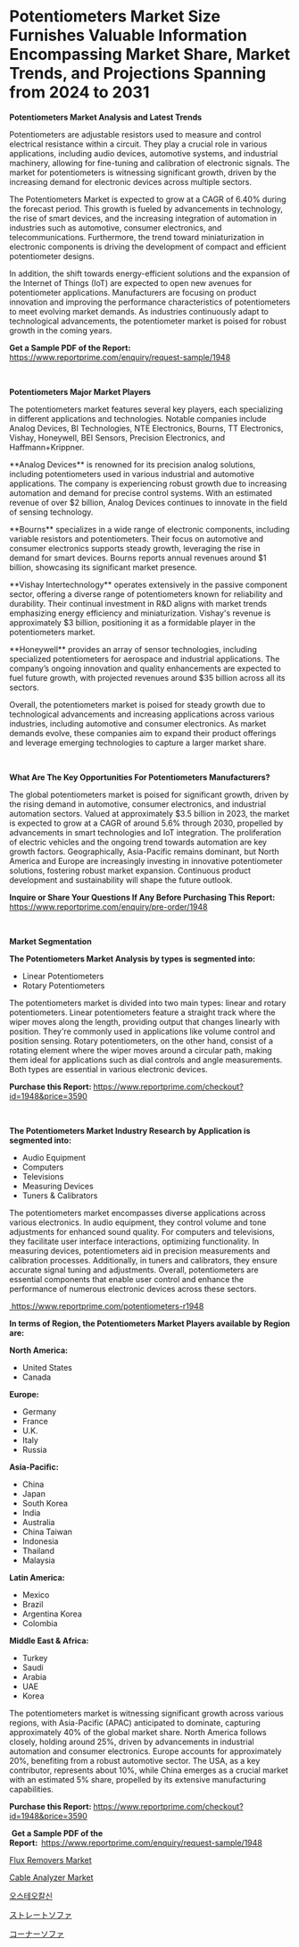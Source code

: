 <p><h1>Potentiometers Market Size Furnishes Valuable Information Encompassing Market Share, Market Trends, and Projections Spanning from 2024 to 2031</h1></p><p><strong>Potentiometers Market Analysis and Latest Trends</strong></p>
<p><p>Potentiometers are adjustable resistors used to measure and control electrical resistance within a circuit. They play a crucial role in various applications, including audio devices, automotive systems, and industrial machinery, allowing for fine-tuning and calibration of electronic signals. The market for potentiometers is witnessing significant growth, driven by the increasing demand for electronic devices across multiple sectors.</p><p>The Potentiometers Market is expected to grow at a CAGR of 6.40% during the forecast period. This growth is fueled by advancements in technology, the rise of smart devices, and the increasing integration of automation in industries such as automotive, consumer electronics, and telecommunications. Furthermore, the trend toward miniaturization in electronic components is driving the development of compact and efficient potentiometer designs.</p><p>In addition, the shift towards energy-efficient solutions and the expansion of the Internet of Things (IoT) are expected to open new avenues for potentiometer applications. Manufacturers are focusing on product innovation and improving the performance characteristics of potentiometers to meet evolving market demands. As industries continuously adapt to technological advancements, the potentiometer market is poised for robust growth in the coming years.</p></p>
<p><strong>Get a Sample PDF of the Report:&nbsp;</strong> <a href="https://www.reportprime.com/enquiry/request-sample/1948">https://www.reportprime.com/enquiry/request-sample/1948</a></p>
<p>&nbsp;</p>
<p><strong>Potentiometers Major Market Players</strong></p>
<p><p>The potentiometers market features several key players, each specializing in different applications and technologies. Notable companies include Analog Devices, BI Technologies, NTE Electronics, Bourns, TT Electronics, Vishay, Honeywell, BEI Sensors, Precision Electronics, and Haffmann+Krippner.</p><p>**Analog Devices** is renowned for its precision analog solutions, including potentiometers used in various industrial and automotive applications. The company is experiencing robust growth due to increasing automation and demand for precise control systems. With an estimated revenue of over $2 billion, Analog Devices continues to innovate in the field of sensing technology.</p><p>**Bourns** specializes in a wide range of electronic components, including variable resistors and potentiometers. Their focus on automotive and consumer electronics supports steady growth, leveraging the rise in demand for smart devices. Bourns reports annual revenues around $1 billion, showcasing its significant market presence.</p><p>**Vishay Intertechnology** operates extensively in the passive component sector, offering a diverse range of potentiometers known for reliability and durability. Their continual investment in R&D aligns with market trends emphasizing energy efficiency and miniaturization. Vishay's revenue is approximately $3 billion, positioning it as a formidable player in the potentiometers market.</p><p>**Honeywell** provides an array of sensor technologies, including specialized potentiometers for aerospace and industrial applications. The company’s ongoing innovation and quality enhancements are expected to fuel future growth, with projected revenues around $35 billion across all its sectors.</p><p>Overall, the potentiometers market is poised for steady growth due to technological advancements and increasing applications across various industries, including automotive and consumer electronics. As market demands evolve, these companies aim to expand their product offerings and leverage emerging technologies to capture a larger market share.</p></p>
<p>&nbsp;</p>
<p><strong>What Are The Key Opportunities For Potentiometers Manufacturers?</strong></p>
<p><p>The global potentiometers market is poised for significant growth, driven by the rising demand in automotive, consumer electronics, and industrial automation sectors. Valued at approximately $3.5 billion in 2023, the market is expected to grow at a CAGR of around 5.6% through 2030, propelled by advancements in smart technologies and IoT integration. The proliferation of electric vehicles and the ongoing trend towards automation are key growth factors. Geographically, Asia-Pacific remains dominant, but North America and Europe are increasingly investing in innovative potentiometer solutions, fostering robust market expansion. Continuous product development and sustainability will shape the future outlook.</p></p>
<p><strong>Inquire or Share Your Questions If Any Before Purchasing This Report:</strong> <a href="https://www.reportprime.com/enquiry/pre-order/1948">https://www.reportprime.com/enquiry/pre-order/1948</a></p>
<p>&nbsp;</p>
<p><strong>Market Segmentation</strong></p>
<p><strong>The Potentiometers Market Analysis by types is segmented into:</strong></p>
<p><ul><li>Linear Potentiometers</li><li>Rotary Potentiometers</li></ul></p>
<p><p>The potentiometers market is divided into two main types: linear and rotary potentiometers. Linear potentiometers feature a straight track where the wiper moves along the length, providing output that changes linearly with position. They're commonly used in applications like volume control and position sensing. Rotary potentiometers, on the other hand, consist of a rotating element where the wiper moves around a circular path, making them ideal for applications such as dial controls and angle measurements. Both types are essential in various electronic devices.</p></p>
<p><strong>Purchase this Report:&nbsp;</strong><a href="https://www.reportprime.com/checkout?id=1948&price=3590">https://www.reportprime.com/checkout?id=1948&price=3590</a></p>
<p>&nbsp;</p>
<p><strong>The Potentiometers Market Industry Research by Application is segmented into:</strong></p>
<p><ul><li>Audio Equipment</li><li>Computers</li><li>Televisions</li><li>Measuring Devices</li><li>Tuners & Calibrators</li></ul></p>
<p><p>The potentiometers market encompasses diverse applications across various electronics. In audio equipment, they control volume and tone adjustments for enhanced sound quality. For computers and televisions, they facilitate user interface interactions, optimizing functionality. In measuring devices, potentiometers aid in precision measurements and calibration processes. Additionally, in tuners and calibrators, they ensure accurate signal tuning and adjustments. Overall, potentiometers are essential components that enable user control and enhance the performance of numerous electronic devices across these sectors.</p></p>
<p><a href="https://www.reportprime.com/potentiometers-r1948">&nbsp;https://www.reportprime.com/potentiometers-r1948</a></p>
<p><strong>In terms of Region, the Potentiometers Market Players available by Region are:</strong></p>
<p>
    <p> <strong> North America: </strong>
        <ul>
            <li>United States</li>
            <li>Canada</li>
        </ul>
        </p> 
    <p> <strong> Europe: </strong>
        <ul>
            <li>Germany</li>
            <li>France</li>
            <li>U.K.</li>
            <li>Italy</li>
            <li>Russia</li>
        </ul>
        </p> 
    <p> <strong> Asia-Pacific: </strong>
        <ul>
            <li>China</li>
            <li>Japan</li>
            <li>South Korea</li>
            <li>India</li>
            <li>Australia</li>
            <li>China Taiwan</li>
            <li>Indonesia</li>
            <li>Thailand</li>
            <li>Malaysia</li>
        </ul>
        </p> 
    <p> <strong> Latin America: </strong>
        <ul>
            <li>Mexico</li>
            <li>Brazil</li>
            <li>Argentina Korea</li>
            <li>Colombia</li>
        </ul>
        </p> 
    <p> <strong> Middle East & Africa: </strong>
        <ul>
            <li>Turkey</li>
            <li>Saudi</li>
            <li>Arabia</li>
            <li>UAE</li>
            <li>Korea</li>
        </ul>
    </p>
    </p>
<p><p>The potentiometers market is witnessing significant growth across various regions, with Asia-Pacific (APAC) anticipated to dominate, capturing approximately 40% of the global market share. North America follows closely, holding around 25%, driven by advancements in industrial automation and consumer electronics. Europe accounts for approximately 20%, benefiting from a robust automotive sector. The USA, as a key contributor, represents about 10%, while China emerges as a crucial market with an estimated 5% share, propelled by its extensive manufacturing capabilities.</p></p>
<p><strong>Purchase this Report: </strong><a href="https://www.reportprime.com/checkout?id=1948&price=3590">https://www.reportprime.com/checkout?id=1948&price=3590</a></p>
<p>&nbsp;<strong>Get a Sample PDF of the Report:&nbsp;&nbsp;</strong><a href="https://www.reportprime.com/enquiry/request-sample/1948">https://www.reportprime.com/enquiry/request-sample/1948</a></p>
<p><strong></strong></p>
<p><p><a href="https://www.linkedin.com/pulse/flux-removers-market-trends-growth-outlook-2024-2031-nwy4e?trackingId=Sf4Vu%2Fb2SWSOLfjt5Ivvuw%3D%3D">Flux Removers Market</a></p><p><a href="https://github.com/pizolina/Market-Research-Report-List-6/blob/main/cable-analyzer-market.md">Cable Analyzer Market</a></p><p><a href="https://medium.com/@coremtymerich56566/%EC%98%A4%EC%8A%A4%ED%85%8C%EC%98%A4%EC%B9%BC%EC%8B%A0-%EC%8B%9C%EC%9E%A5%EC%97%90-%EB%8C%80%ED%95%9C-%EC%8B%AC%EC%B8%B5-%EB%B6%84%EC%84%9D-%ED%8A%B8%EB%A0%8C%EB%93%9C-%EC%8B%9C%EC%9E%A5-%EC%84%B8%EB%B6%84%ED%99%94-%EB%B0%8F-%EA%B2%BD%EC%9F%81-%EB%B6%84%EC%84%9D-44d5320e6620">오스테오칼신</a></p><p><a href="https://medium.com/@drfg4t/%E3%82%B0%E3%83%AD%E3%83%BC%E3%83%90%E3%83%AB%E3%82%B9%E3%83%88%E3%83%AC%E3%83%BC%E3%83%88%E3%82%BD%E3%83%95%E3%82%A1%E5%B8%82%E5%A0%B4%E3%81%AE%E5%8C%85%E6%8B%AC%E7%9A%84%E5%88%86%E6%9E%90-%E6%88%90%E9%95%B7%E3%83%88%E3%83%AC%E3%83%B3%E3%83%89%E3%81%A8%E5%B8%82%E5%A0%B4%E4%BA%88%E6%B8%AC-2024%E5%B9%B4-2031%E5%B9%B4-3dabf41eaf19">ストレートソファ</a></p><p><a href="https://medium.com/@drfg4t/%E3%82%B3%E3%83%BC%E3%83%8A%E3%83%BC%E3%82%BD%E3%83%95%E3%82%A1%E5%B8%82%E5%A0%B4%E3%81%AE%E8%A6%8F%E6%A8%A1-%E6%88%90%E9%95%B7%E3%83%88%E3%83%AC%E3%83%B3%E3%83%89-%E7%B5%B1%E8%A8%88%E3%83%87%E3%83%BC%E3%82%BF-%E4%BA%88%E6%B8%AC-2024%E5%B9%B4-2031%E5%B9%B4-36823001e1e9">コーナーソファ</a></p></p>